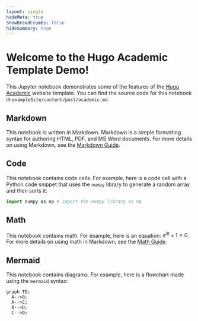 ```yaml
---
layout: single
hideMeta: true
ShowBreadCrumbs: false
hideSummary: true
---
```


# Welcome to the Hugo Academic Template Demo!

This Jupyter notebook demonstrates some of the features of the [Hugo Academic](https://sourcethemes.com/academic/) website template. You can find the source code for this notebook in `exampleSite/content/post/academic.md`.

## Markdown

This notebook is written in Markdown. Markdown is a simple formatting syntax for authoring HTML, PDF, and MS Word documents. For more details on using Markdown, see the [Markdown Guide](https://www.markdownguide.org/).

## Code

This notebook contains code cells. For example, here is a code cell with a Python code snippet that uses the `numpy` library to generate a random array and then sorts it:

```python
import numpy as np # Import the numpy library as np
```

## Math

This notebook contains math. For example, here is an equation: $e^{i\pi} + 1 = 0$. For more details on using math in Markdown, see the [Math Guide](https://sourcethemes.com/academic/docs/writing-markdown-latex/).

## Mermaid

This notebook contains diagrams. For example, here is a flowchart made using the `mermaid` syntax:

```mermaid
graph TD;
  A-->B;
  A-->C;
  B-->D;
  C-->D;
```